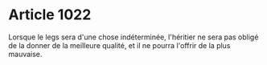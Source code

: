 # Article 1022

Lorsque le legs sera d'une chose indéterminée, l'héritier ne sera pas obligé de la donner de la meilleure qualité, et il ne pourra l'offrir de la plus mauvaise.